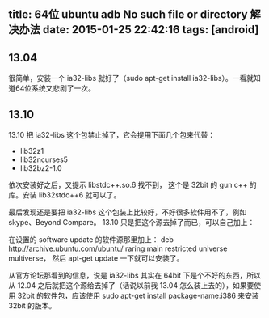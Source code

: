 title: 64位 ubuntu adb No such file or directory 解决办法
date: 2015-01-25 22:42:16
tags: [android]
---

## 13.04

很简单，安装一个 ia32-libs 就好了（sudo apt-get install ia32-libs）。一看就知道64位系统又悲剧了一次。 

## 13.10

13.10 把 ia32-libs 这个包禁止掉了，它会提用下面几个包来代替：
* lib32z1
* lib32ncurses5
* lib32bz2-1.0

依次安装好之后，又提示 libstdc++.so.6 找不到， 这个是 32bit 的 gun c++ 的库。安装 lib32stdc++6 就可以了。

最后发现还是要把 ia32-libs 这个包装上比较好，不好很多软件用不了，例如 skype、Beyond Compare。 13.10 只是把这个源去掉了而已，可以自己加上：

在设置的 software update 的软件源那里加上： deb http://archive.ubuntu.com/ubuntu/ raring main restricted universe multiverse， 然后 apt-get update 一下就可以安装了。

从官方论坛那看到的信息，说是 ia32-libs 其实在 64bit 下是个不好的东西，所以从 12.04 之后就把这个源给去掉了（话说以前我 13.04 怎么装上去的），如果要使用 32bit 的软件包，应该使用 sudo apt-get install package-name:i386 来安装 32bit 的版本。


